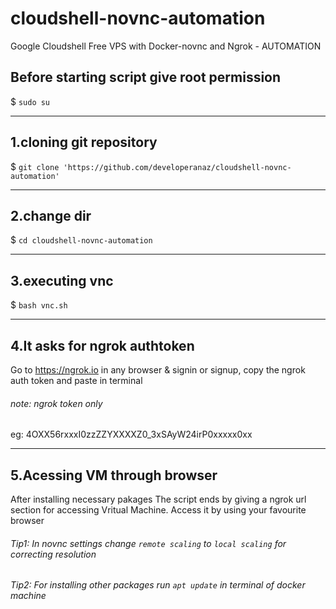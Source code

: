 # cloudshell-novnc-automation
Google Cloudshell Free VPS with Docker-novnc and Ngrok - AUTOMATION

## Before starting script give root permission
$ ``sudo su``

------
## 1.cloning git repository
$ ``git clone 'https://github.com/developeranaz/cloudshell-novnc-automation'``

------
## 2.change dir

$ `cd cloudshell-novnc-automation`

------
## 3.executing vnc

$ `bash vnc.sh`

------
## 4.It asks for ngrok authtoken

Go to https://ngrok.io in any browser & signin or signup, copy the ngrok auth token and paste in terminal

###### note: ngrok token only 

eg: 4OXX56rxxxI0zzZZYXXXXZ0_3xSAyW24irP0xxxxx0xx

------
## 5.Acessing VM through browser

After installing necessary pakages
The script ends by giving a ngrok url section for accessing Vritual Machine.
Access it by using your favourite browser

###### Tip1: In novnc settings change `remote scaling` to `local scaling` for correcting resolution
###### Tip2: For installing other packages run `apt update` in terminal of docker machine

